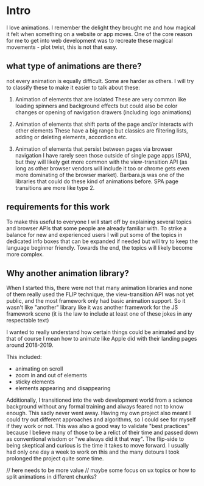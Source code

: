 # Intro

I love animations. I remember the delight they brought me and how magical it felt when something on a website or app moves. One of the core reason for me to get into web development was to recreate these magical movements - plot twist, this is not that easy.

## what type of animations are there?

not every animation is equally difficult. Some are harder as others. I will try to classify these to make it easier to talk about these:

1. Animation of elements that are isolated
These are very common like loading spinners and background effects but could also be color changes or opening of navigation drawers (including logo animations)

2. Animation of elements that shift parts of the page and/or interacts with other elements
These have a big range but classics are filtering lists, adding or deleting elements, accordions etc.

3. Animation of elements that persist between pages via browser navigation
I have rarely seen those outside of single page apps (SPA), but they will likely get more common with the view-transition API (as long as other browser vendors will include it too or chrome gets even more dominating of the browser market). Barbara.js was one of the libraries that could do these kind of animations before. SPA page transitions are more like type 2.

## requirements for this work

To make this useful to everyone I will start off by explaining several topics and browser APIs that some people are already familiar with. To strike a balance for new and experienced users I will put some of the topics in dedicated info boxes that can be expanded if needed but will try to keep the language beginner friendly. Towards the end, the topics will likely become more complex.

## Why another animation library?

When I started this, there were not that many animation libraries and none of them really used the FLIP technique, the view-transition API was not yet public, and the most framework only had basic animation support. So it wasn't like "another" library like it was another framework for the JS framework scene (it is the law to include at least one of these jokes in any respectable text)

I wanted to really understand how certain things could be animated and by that of course I mean how to animate like Apple did with their landing pages around 2018-2019.

This included:

- animating on scroll
- zoom in and out of elements
- sticky elements
- elements appearing and disappearing

Additionally, I transitioned into the web development world from a science background without any formal training and always feared not to know enough. This sadly never went away. Having my own project also meant I could try out different approaches and algorithms, so I could see for myself if they work or not. This was also a good way to validate "best practices" because I believe many of those to be a relict of their time and passed down as conventional wisdom or "we always did it that way".
The flip-side to being skeptical and curious is the time it takes to move forward. I usually had only one day a week to work on this and the many detours I took prolonged the project quite some time.

// here needs to be more value
// maybe some focus on ux topics or how to split animations in different chunks?
